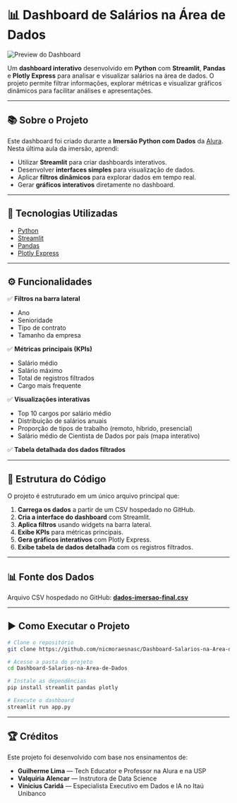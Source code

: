 # 📊 Dashboard de Salários na Área de Dados

![Preview do Dashboard](preview-dashboard.png)

Um **dashboard interativo** desenvolvido em **Python** com **Streamlit**, **Pandas** e **Plotly Express** para analisar e visualizar salários na área de dados.
O projeto permite filtrar informações, explorar métricas e visualizar gráficos dinâmicos para facilitar análises e apresentações.

---

## 📚 Sobre o Projeto

Este dashboard foi criado durante a **Imersão Python com Dados** da [Alura](https://www.alura.com.br/).
Nesta última aula da imersão, aprendi:

* Utilizar **Streamlit** para criar dashboards interativos.
* Desenvolver **interfaces simples** para visualização de dados.
* Aplicar **filtros dinâmicos** para explorar dados em tempo real.
* Gerar **gráficos interativos** diretamente no dashboard.

---

## 🚀 Tecnologias Utilizadas

* [Python](https://www.python.org/)
* [Streamlit](https://streamlit.io/)
* [Pandas](https://pandas.pydata.org/)
* [Plotly Express](https://plotly.com/python/plotly-express/)

---

## ⚙️ Funcionalidades

✅ **Filtros na barra lateral**

* Ano
* Senioridade
* Tipo de contrato
* Tamanho da empresa

✅ **Métricas principais (KPIs)**

* Salário médio
* Salário máximo
* Total de registros filtrados
* Cargo mais frequente

✅ **Visualizações interativas**

* Top 10 cargos por salário médio
* Distribuição de salários anuais
* Proporção de tipos de trabalho (remoto, híbrido, presencial)
* Salário médio de Cientista de Dados por país (mapa interativo)

✅ **Tabela detalhada dos dados filtrados**

---

## 📂 Estrutura do Código

O projeto é estruturado em um único arquivo principal que:

1. **Carrega os dados** a partir de um CSV hospedado no GitHub.
2. **Cria a interface do dashboard** com Streamlit.
3. **Aplica filtros** usando widgets na barra lateral.
4. **Exibe KPIs** para métricas principais.
5. **Gera gráficos interativos** com Plotly Express.
6. **Exibe tabela de dados detalhada** com os registros filtrados.

---

## 📊 Fonte dos Dados

Arquivo CSV hospedado no GitHub:
[**dados-imersao-final.csv**](https://raw.githubusercontent.com/vqrca/dashboard_salarios_dados/refs/heads/main/dados-imersao-final.csv)

---

## ▶️ Como Executar o Projeto

```bash
# Clone o repositório
git clone https://github.com/nicmoraesnasc/Dashboard-Salarios-na-Area-de-Dados.git

# Acesse a pasta do projeto
cd Dashboard-Salarios-na-Area-de-Dados

# Instale as dependências
pip install streamlit pandas plotly

# Execute o dashboard
streamlit run app.py
```

---

## 🏆 Créditos

Este projeto foi desenvolvido com base nos ensinamentos de:

* **Guilherme Lima** — Tech Educator e Professor na Alura e na USP
* **Valquíria Alencar** — Instrutora de Data Science
* **Vinicius Caridá** — Especialista Executivo em Dados e IA no Itaú Unibanco
